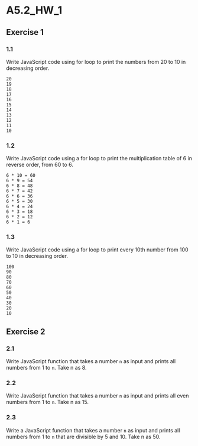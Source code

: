  # A5.2_HW_1

## Exercise 1

### 1.1

Write JavaScript code using for loop to print the numbers from 20 to 10 in decreasing order.

```
20
19
18
17
16
15
14
13
12
11
10
```

### 1.2

Write JavaScript code using a for loop to print the multiplication table of 6 in reverse order, from 60 to 6.

```
6 * 10 = 60
6 * 9 = 54
6 * 8 = 48
6 * 7 = 42
6 * 6 = 36
6 * 5 = 30
6 * 4 = 24
6 * 3 = 18
6 * 2 = 12
6 * 1 = 6
```

### 1.3

Write JavaScript code using a for loop to print every 10th number from 100 to 10 in decreasing order.

```
100
90
80
70
60
50
40
30
20
10
```

## Exercise 2

### 2.1

Write JavaScript function that takes a number `n` as input and prints all numbers from 1 to `n`. Take n as 8.

### 2.2

Write JavaScript function that takes a number `n` as input and prints all even numbers from 1 to `n`. Take n as 15.

### 2.3

Write a JavaScript function that takes a number `n` as input and prints all numbers from 1 to `n` that are divisible by 5 and 10. Take n as 50.